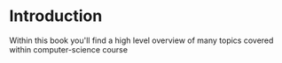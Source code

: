 # Introduction

Within this book you'll find a high level overview of many topics covered within computer-science course
